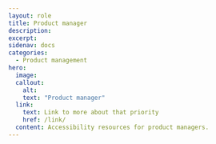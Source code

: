 ```yaml
---
layout: role
title: Product manager
description: 
excerpt: 
sidenav: docs
categories:
  - Product management
hero:
  image: 
  callout:
    alt:
    text: "Product manager"
  link:
    text: Link to more about that priority
    href: /link/
  content: Accessibility resources for product managers.
---
```



